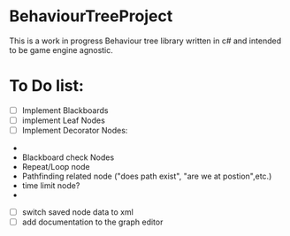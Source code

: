 # BehaviourTreeProject

This is a work in progress Behaviour tree library written in c# and intended to be game engine agnostic.

# To Do list:
- [ ] Implement Blackboards
- [ ] implement Leaf Nodes
- [ ] Implement Decorator Nodes:
- 
- Blackboard check Nodes
- Repeat/Loop node
- Pathfinding related node ("does path exist", "are we at postion",etc.)
- time limit node?
- 
- [ ] switch saved node data to xml
- [ ] add documentation to the graph editor
